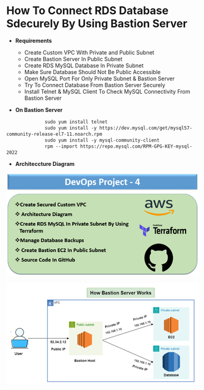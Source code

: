 # How To Connect RDS Database Sdecurely By Using Bastion Server

- **Requirements**
    - Create Custom VPC With Private and Public Subnet
    - Create Bastion Server In Public Subnet
    - Create RDS MySQL Database In Private Subnet
    - Make Sure Database Should Not Be Public Accessible
    - Open MySQL Port For Only Private Subnet & Bastion Server
    - Try To Connect Database From Bastion Server Securely
    - Install Telnet & MySQL Client To Check MySQL Connectivity From Bastion Server

- **On Bastion Server**

```
              sudo yum install telnet
              sudo yum install -y https://dev.mysql.com/get/mysql57-community-release-el7-11.noarch.rpm
              sudo yum install -y mysql-community-client
              rpm --import https://repo.mysql.com/RPM-GPG-KEY-mysql-2022

```

- **Architeccture Diagram**

![Project Details](image.png)

![Bastion Server Working](<Secure Connection For RDS.PNG>)

